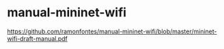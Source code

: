 # manual-mininet-wifi
https://github.com/ramonfontes/manual-mininet-wifi/blob/master/mininet-wifi-draft-manual.pdf
